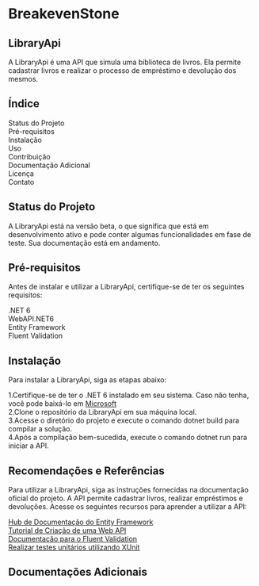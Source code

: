 # BreakevenStone

## LibraryApi
A LibraryApi é uma API que simula uma biblioteca de livros. Ela permite cadastrar livros e realizar o processo de empréstimo e devolução dos mesmos.

## Índice

Status do Projeto\
Pré-requisitos\
Instalação\
Uso\
Contribuição\
Documentação Adicional\
Licença\
Contato

## Status do Projeto
A LibraryApi está na versão beta, o que significa que está em desenvolvimento ativo e pode conter algumas funcionalidades em fase de teste. Sua documentação está em andamento.

## Pré-requisitos

Antes de instalar e utilizar a LibraryApi, certifique-se de ter os seguintes requisitos:

.NET 6\
WebAPI.NET6\
Entity Framework\
Fluent Validation

## Instalação
Para instalar a LibraryApi, siga as etapas abaixo:

1.Certifique-se de ter o .NET 6 instalado em seu sistema. Caso não tenha, você pode baixá-lo em [Microsoft](https://dotnet.microsoft.com/en-us/download)\
2.Clone o repositório da LibraryApi em sua máquina local.\
3.Acesse o diretório do projeto e execute o comando dotnet build para compilar a solução.\
4.Após a compilação bem-sucedida, execute o comando dotnet run para iniciar a API.

## Recomendações e Referências 
Para utilizar a LibraryApi, siga as instruções fornecidas na documentação oficial do projeto. A API permite cadastrar livros, realizar empréstimos e devoluções. Acesse os seguintes recursos para aprender a utilizar a API:

[Hub de Documentação do Entity Framework](https://learn.microsoft.com/pt-br/ef/)\
[Tutorial de Criação de uma Web API](https://learn.microsoft.com/pt-br/aspnet/core/tutorials/first-web-api?view=aspnetcore-6.0&tabs=visual-studio)\
[Documentação para o Fluent Validation](https://docs.fluentvalidation.net/en/latest/including-rules.html)\
[Realizar testes unitários utilizando XUnit](https://learn.microsoft.com/pt-br/dotnet/core/testing/unit-testing-with-dotnet-test)

## Documentações Adicionais 

